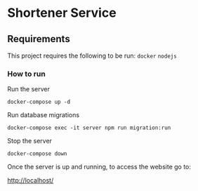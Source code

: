 # Shortener Service

## Requirements

This project requires the following to be run:
`docker`
`nodejs`

### How to run

Run the server
```
docker-compose up -d
```
Run database migrations
```
docker-compose exec -it server npm run migration:run
```
Stop the server
```
docker-compose down
```

Once the server is up and running, to access the website go to:

[http://localhost/](http://localhost/)
